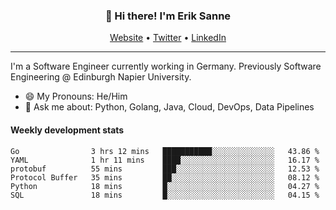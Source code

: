 <h3 align="center">👋 Hi there! I'm Erik Sanne</h3>
<p align="center">
  <a href="https://eriksanne.com">Website</a> •
  <a href="https://twitter.com/ErikKonradSanne">Twitter</a> •
  <a href="https://www.linkedin.com/in/eriksanne/">LinkedIn</a>
</p>

---
I'm a Software Engineer currently working in Germany. Previously Software Engineering @ Edinburgh Napier University.

- 😄 My Pronouns: He/Him
- 💬 Ask me about: Python, Golang, Java, Cloud, DevOps, Data Pipelines

<h4>Weekly development stats</h4>
<!--START_SECTION:waka-->

```text
Go                3 hrs 12 mins   ███████████░░░░░░░░░░░░░░   43.86 %
YAML              1 hr 11 mins    ████░░░░░░░░░░░░░░░░░░░░░   16.17 %
protobuf          55 mins         ███░░░░░░░░░░░░░░░░░░░░░░   12.53 %
Protocol Buffer   35 mins         ██░░░░░░░░░░░░░░░░░░░░░░░   08.12 %
Python            18 mins         █░░░░░░░░░░░░░░░░░░░░░░░░   04.27 %
SQL               18 mins         █░░░░░░░░░░░░░░░░░░░░░░░░   04.15 %
```

<!--END_SECTION:waka-->
